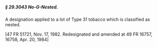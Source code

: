 ##### § 29.3043 No-G-Nested. #####

A designation applied to a lot of Type 31 tobacco which is classified as nested.

[47 FR 51721, Nov. 17, 1982. Redesignated and amended at 49 FR 16757, 16758, Apr. 20, 1984]